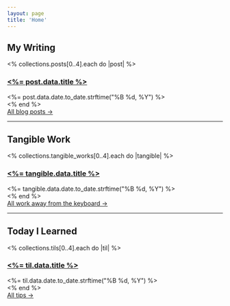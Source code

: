```yaml
---
layout: page
title: 'Home'
---
```


<div class="mx-auto my-0 p-[20px] pb-1">
	<h2 class="mt-0 alt_font text-3xl">My Writing</h2>
  <% collections.posts[0..4].each do |post| %>
    <div class="mb-[20px]">
      <h3 class="post-title">
        <a href="<%= post.relative_url %>"><%= post.data.title %></a>
      </h3>
			<div class="post-date"><%= post.data.date.to_date.strftime("%B %d, %Y") %></div>
    </div>
  <% end %>
	<div class="mt-2">
		<a class="text-sm text-black" href="/blog/">All blog posts →</a>
	</div>
	<hr class="mt-6">
	<h2 class="mt-6 alt_font text-3xl">Tangible Work</h2>
	<% collections.tangible_works[0..4].each do |tangible| %>
		<div class="mb-[20px]">
			<h3 class="post-title">
				<a href="<%= tangible.relative_url %>"><%= tangible.data.title %></a>
			</h3>
			<div class="post-date"><%= tangible.data.date.to_date.strftime("%B %d, %Y") %></div>
		</div>
	<% end %> 
	<div class="mt-2">
		<a class="text-sm text-black" href="/tangible-work/">All work away from the keyboard →</a>
	</div>
	<hr class="mt-6">
	<h2 class="mt-6 alt_font text-3xl">Today I Learned</h2>
	<% collections.tils[0..4].each do |til| %>
		<div class="mb-[20px]">
			<h3 class="post-title">
				<a href="<%= til.relative_url %>"><%= til.data.title %></a>
			</h3>
			<div class="post-date"><%= til.data.date.to_date.strftime("%B %d, %Y") %></div>
		</div>
	<% end %>
	<div class="mt-2 mb-6">
		<a class="text-sm text-black" href="/today-i-learned/">All tips →</a>
	</div>

</div>

